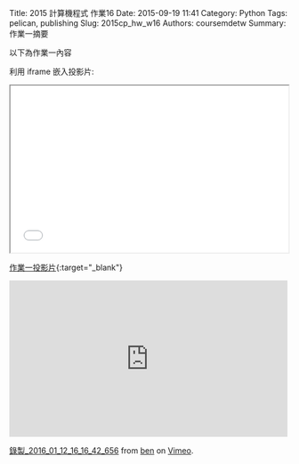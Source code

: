 Title: 2015 計算機程式 作業16
Date: 2015-09-19 11:41
Category: Python
Tags: pelican, publishing
Slug: 2015cp_hw_w16
Authors: coursemdetw
Summary: 作業一摘要

以下為作業一內容

利用 iframe 嵌入投影片:

<iframe src="40423136_cp_w16_p.html" width="500" height="300"></iframe>

[作業一投影片](40423136_cp_w16_p.html){:target="_blank"}

<iframe src="https://player.vimeo.com/video/151489458" width="500" height="281" frameborder="0" webkitallowfullscreen mozallowfullscreen allowfullscreen></iframe> <p><a href="https://vimeo.com/151489458">錄製_2016_01_12_16_16_42_656</a> from <a href="https://vimeo.com/user47741345">ben</a> on <a href="https://vimeo.com">Vimeo</a>.</p>